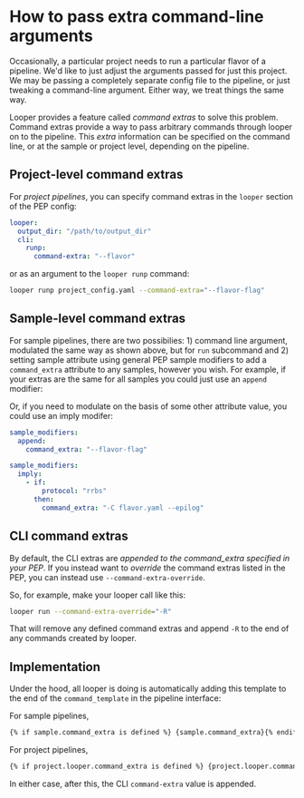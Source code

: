 # How to pass extra command-line arguments

Occasionally, a particular project needs to run a particular flavor of a pipeline. We'd like to just adjust the arguments passed for just this project. 
We may be passing a completely separate config file to the pipeline, or just tweaking a command-line argument. Either way, we treat things the same way.

Looper provides a feature called *command extras* to solve this problem. Command extras provide a way to pass arbitrary commands through looper on to the pipeline. This *extra* information can be specified on the command line, or at the sample or project level, depending on the pipeline.

## Project-level command extras

For *project pipelines*, you can specify command extras in the `looper` section of the PEP config:

```yaml
looper:
  output_dir: "/path/to/output_dir"
  cli:
    runp:
      command-extra: "--flavor"
```

or as an argument to the `looper runp` command:


```bash
looper runp project_config.yaml --command-extra="--flavor-flag"
```

## Sample-level command extras

For sample pipelines, there are two possibilies: 1) command line argument, modulated the same way as shown above, but for `run` subcommand and 2) setting sample attribute using general PEP sample modifiers to add a `command_extra` attribute to any samples, however you wish. For example, if your extras are the same for all samples you could just use an `append` modifier:


Or, if you need to modulate on the basis of some other attribute value, you could use an imply modifer:

```yaml
sample_modifiers:
  append:
    command_extra: "--flavor-flag"
```


```yaml
sample_modifiers:
  imply:
    - if:
        protocol: "rrbs"
      then:
        command_extra: "-C flavor.yaml --epilog"
```

## CLI command extras

By default, the CLI extras are *appended to the command_extra specified in your PEP*. If you instead want to *override* the command extras listed in the PEP, you can instead use `--command-extra-override`.

So, for example, make your looper call like this:

```bash
looper run --command-extra-override="-R"
```

That will remove any defined command extras and append `-R` to the end of any commands created by looper.

## Implementation

Under the hood, all looper is doing is automatically adding this template to the end of the `command_template` in the pipeline interface:

For sample pipelines,

```bash
{% if sample.command_extra is defined %} {sample.command_extra}{% endif %}
```

For project pipelines,

```bash
{% if project.looper.command_extra is defined %} {project.looper.command_extra}{% endif %}
```

In either case, after this, the CLI `command-extra` value is appended.